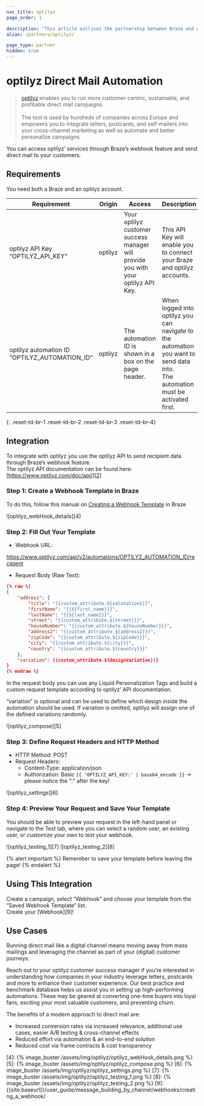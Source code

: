 ```yaml
---
nav_title: optilyz
page_order: 1

description: "This article outlines the partnership between Braze and optilyz, which enables you to run more customer-centric, sustainable, and profitable direct mail campaigns."
alias: /partners/optilyz/

page_type: partner
hidden: true
---
```


# optilyz Direct Mail Automation

> [optilyz][1] enables you to run more customer-centric, sustainable, and profitable direct mail campaigns.<br><br>The tool is used by hundreds of companies across Europe and empowers you to integrate letters, postcards, and self-mailers into your cross-channel marketing as well as automate and better personalize campaigns.

You can access optilyz’ services through Braze’s webhook feature and send direct mail to your customers.

## Requirements

You need both a Braze and an optilyz account.

| Requirement | Origin | Access | Description |
|---|---|---|---|
| optilyz API Key<br>“OPTILYZ_API_KEY” | optilyz | Your optilyz customer success manager will provide you with your optilyz API Key. | This API Key will enable you to connect your Braze and optilyz accounts. |
| optilyz automation ID<br>“OPTILYZ_AUTOMATION_ID” | optilyz | The automation ID is shown in a box on the page header. | When logged into optilyz you can navigate to the automation you want to send data into.<br>The automation must be activated first. |
{: .reset-td-br-1 .reset-td-br-2 .reset-td-br-3  .reset-td-br-4}

## Integration

To integrate with optilyz you use the optilyz API to send recipient data through Braze’s webhook feature.<br>The optilyz API documentation can be found here: [https://www.optilyz.com/doc/api/][2]

### Step 1: Create a Webhook Template in Braze

To do this, follow this manual on [Creating a Webhook Template][3] in Braze

![optilyz_webHook_details][4]

### Step 2: Fill Out Your Template

- Webhook URL:
  
https://www.optilyz.com/api/v2/automations/OPTILYZ_AUTOMATION_ID/recipient

- Request Body (Raw Text):

```json
{% raw %}
{
    "address": {
        "title": "{{custom_attribute.${salutation}}}",
        "firstName": "{{${first_name}}}",
        "lastName": "{{${last_name}}}",
        "street": "{{custom_attribute.${street}}}",
        "houseNumber": "{{custom_attribute.${houseNumber}}}",
        "address2": "{{custom_attribute.${address2}}}",
        "zipCode": "{{custom_attribute.${zipCode}}}",
        "city": "{{custom_attribute.${city}}}",
        "country": "{{custom_attribute.${country}}}"
    },
    "variation": {{custom_attribute.${designVariation}}}
}
{% endraw %}
```

In the request body you can use any Liquid Personalization Tags and build a custom request template according to optilyz’ API documentation.

“variation” is optional and can be used to define which design inside the automation should be used. If variation is omitted, optilyz will assign one of the defined variations randomly.

![optilyz_compose][5]

### Step 3: Define Request Headers and HTTP Method

- HTTP Method: POST
- Request Headers:
  - Content-Type: application/json
  - Authorization: Basic ``` {{ 'OPTILYZ_API_KEY:' | base64_encode }} ``` -> please notice the “:” after the key!

![optilyz_settings][6]

### Step 4: Preview Your Request and Save Your Template

You should be able to preview your request in the left-hand panel or navigate to the Test tab, where you can select a random user, an existing user, or customize your own to test your webhook.

![optilyz_testing_1][7]
![optilyz_testing_2][8]

{% alert important %}
Remember to save your template before leaving the page!
{% endalert %}

## Using This Integration

Create a campaign, select “Webhook” and choose your template from the “Saved Webhook Template” list.<br>Create your [Webhook][9]!

## Use Cases

Running direct mail like a digital channel means moving away from mass mailings and leveraging the channel as part of your (digital) customer journeys.

Reach out to your optilyz customer success manager if you’re interested in understanding how companies in your industry leverage letters, postcards and more to enhance their customer experience. Our best practice and benchmark database helps us assist you in setting up high-performing automations. These may be geared at converting one-time buyers into loyal fans, exciting your most valuable customers, and preventing churn.

The benefits of a modern approach to direct mail are:
- Increased conversion rates via increased relevance, additional use cases, easier A/B testing & cross-channel effects
- Reduced effort via automation & an end-to-end solution
- Reduced cost via frame contracts & cost transparency

[1]: https://optilyz.com
[2]: https://www.optilyz.com/doc/api/
[3]: https://www.braze.com/docs/user_guide/message_building_by_channel/webhooks/webhook_template/
[4]: {% image_buster /assets/img/optilyz/optilyz_webHook_details.png %}
[5]: {% image_buster /assets/img/optilyz/optilyz_compose.png %}
[6]: {% image_buster /assets/img/optilyz/optilyz_settings.png %}
[7]: {% image_buster /assets/img/optilyz/optilyz_testing_1.png %}
[8]: {% image_buster /assets/img/optilyz/optilyz_testing_2.png %}
[9]: {{site.baseurl}}/user_guide/message_building_by_channel/webhooks/creating_a_webhook/
